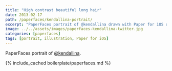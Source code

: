 ```yaml
---
title: "High contrast beautiful long hair"
date: 2013-02-17
path: /paperfaces/kendallina-portrait/
excerpt: "PaperFaces portrait of @kendallina drawn with Paper for iOS on an iPad."
image: ../../assets/images/paperfaces-kendallina-twitter.jpg
categories: [paperfaces]
tags: [portrait, illustration, Paper for iOS]
---
```


PaperFaces portrait of [@kendallina](https://twitter.com/kendallina).

{% include_cached boilerplate/paperfaces.md %}
